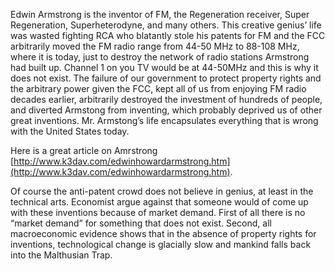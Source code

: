 Edwin Armstrong is the inventor of FM, the Regeneration receiver, Super Regeneration, Superheterodyne, and many others. This creative genius’ life was wasted fighting RCA who blatantly stole his patents for FM and the FCC arbitrarily moved the FM radio range from 44-50 MHz to 88-108 MHz, where it is today, just to destroy the network of radio stations Armstrong had built up. Channel 1 on you TV would be at 44-50MHz and this is why it does not exist. The failure of our government to protect property rights and the arbitrary power given the FCC, kept all of us from enjoying FM radio decades earlier, arbitrarily destroyed the investment of hundreds of people, and diverted Armstong from inventing, which probably deprived us of other great inventions. Mr. Armstong’s life encapsulates everything that is wrong with the United States today.

  

Here is a great article on Amrstrong [http://www.k3dav.com/edwinhowardarmstrong.htm](http://www.k3dav.com/edwinhowardarmstrong.htm).

  

Of course the anti-patent crowd does not believe in genius, at least in the technical arts. Economist argue against that someone would of come up with these inventions because of market demand. First of all there is no “market demand” for something that does not exist. Second, all macroeconomic evidence shows that in the absence of property rights for inventions, technological change is glacially slow and mankind falls back into the Malthusian Trap.